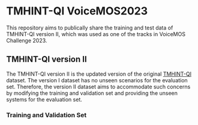 # TMHINT-QI VoiceMOS2023

This repository aims to publically share the training and test data of TMHINT-QI version II, which was used as one of the tracks in VoiceMOS Challenge 2023. 

## TMHINT-QI version II 
The TMHINT-QI version II  is the updated version of the original <a href="https://drive.google.com/file/d/1TMDiz6dnS76hxyeAcCQxeSqqEOH4UDN0/view?usp=sharing" target="_blank">TMHINT-QI</a> dataset. The version I dataset has no unseen scenarios for the evaluation set. Therefore, the version II dataset aims to accommodate such concerns by modifying the training and validation set and providing the unseen systems for the evaluation set. 

### Training and Validation Set


